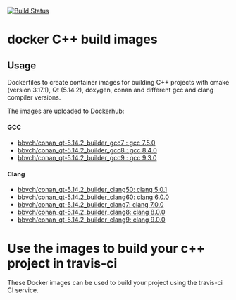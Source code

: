 [![Build Status](https://travis-ci.com/bbvch/docker_cpp_qt_builder_images.svg?branch=master)](https://travis-ci.com/bbvch/docker_cpp_qt_builder_images)

# docker C++ build images

## Usage

Dockerfiles to create container images for building C++ projects with
cmake (version 3.17.1), Qt (5.14.2), doxygen, conan and different gcc and clang compiler versions.

The images are uploaded to Dockerhub:

#### GCC
- [bbvch/conan_qt-5.14.2_builder_gcc7 : gcc 7.5.0](https://hub.docker.com/r/bbvch/conan_qt-5.14.2_builder_gcc7)
- [bbvch/conan_qt-5.14.2_builder_gcc8 : gcc 8.4.0](https://hub.docker.com/r/bbvch/conan_qt-5.14.2_builder_gcc8)
- [bbvch/conan_qt-5.14.2_builder_gcc9 : gcc 9.3.0](https://hub.docker.com/r/bbvch/conan_qt-5.14.2_builder_gcc9)

#### Clang
- [bbvch/conan_qt-5.14.2_builder_clang50: clang 5.0.1](https://hub.docker.com/r/bbvch/conan_qt-5.14.2_builder_clang50)
- [bbvch/conan_qt-5.14.2_builder_clang60: clang 6.0.0](https://hub.docker.com/r/bbvch/conan_qt-5.14.2_builder_clang60)
- [bbvch/conan_qt-5.14.2_builder_clang7: clang 7.0.0](https://hub.docker.com/r/bbvch/conan_qt-5.14.2_builder_clang7)
- [bbvch/conan_qt-5.14.2_builder_clang8: clang 8.0.0](https://hub.docker.com/r/bbvch/conan_qt-5.14.2_builder_clang8)
- [bbvch/conan_qt-5.14.2_builder_clang9: clang 9.0.0](https://hub.docker.com/r/bbvch/conan_qt-5.14.2_builder_clang9)

# Use the images to build your c++ project in travis-ci

These Docker images can be used to build your project using the travis-ci CI service.
